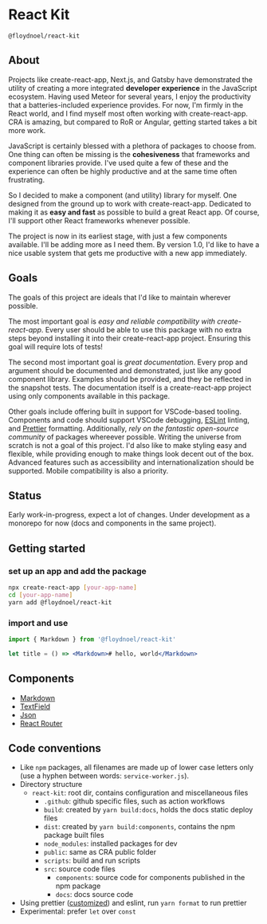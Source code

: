 # React Kit

`@floydnoel/react-kit`

<!-- My favorite packages and components together, forever! -->

## About

Projects like create-react-app, Next.js, and Gatsby have demonstrated the utility of creating a more integrated **developer experience** in the JavaScript ecosystem. Having used Meteor for several years, I enjoy the productivity that a batteries-included experience provides. For now, I'm firmly in the React world, and I find myself most often working with create-react-app. CRA is amazing, but compared to RoR or Angular, getting started takes a bit more work.

JavaScript is certainly blessed with a plethora of packages to choose from. One thing can often be missing is the **cohesiveness** that frameworks and component libraries provide. I've used quite a few of these and the experience can often be highly productive and at the same time often frustrating.

So I decided to make a component (and utility) library for myself. One designed from the ground up to work with create-react-app. Dedicated to making it as **easy and fast** as possible to build a great React app. Of course, I'll support other React frameworks whenever possible.

The project is now in its earliest stage, with just a few components available. I'll be adding more as I need them. By version 1.0, I'd like to have a nice usable system that gets me productive with a new app immediately.

## Goals

The goals of this project are ideals that I'd like to maintain wherever possible.

The most important goal is _easy and reliable compatibility with create-react-app_. Every user should be able to use this package with no extra steps beyond installing it into their create-react-app project. Ensuring this goal will require lots of tests!

The second most important goal is _great documentation_. Every prop and argument should be documented and demonstrated, just like any good component library. Examples should be provided, and they be reflected in the snapshot tests. The documentation itself is a create-react-app project using only components available in this package.

Other goals include offering built in support for VSCode-based tooling. Components and code should support VSCode debugging, [ESLint](eslint.org) linting, and [Prettier](prettier.io) formatting. Additionally, _rely on the fantastic open-source community_ of packages whereever possible. Writing the universe from scratch is not a goal of this project. I'd also like to make styling easy and flexible, while providing enough to make things look decent out of the box. Advanced features such as accessibility and internationalization should be supported. Mobile compatibility is also a priority.

## Status

Early work-in-progress, expect a lot of changes. Under development as a monorepo for now (docs and components in the same project).

## Getting started

### set up an app and add the package

```sh
npx create-react-app [your-app-name]
cd [your-app-name]
yarn add @floydnoel/react-kit
```

### import and use

```jsx
import { Markdown } from '@floydnoel/react-kit'

let title = () => <Markdown># hello, world</Markdown>
```

## Components

- [Markdown](/src/components/markdown)
- [TextField](/src/components/text-field)
- [Json](/src/components/json)
- [React Router](/src/components/router)

## Code conventions

- Like `npm` packages, all filenames are made up of lower case letters only (use a hyphen between words: `service-worker.js`).
- Directory structure
  - `react-kit`: root dir, contains configuration and miscellaneous files
    - `.github`: github specific files, such as action workflows
    - `build`: created by `yarn build:docs`, holds the docs static deploy files
    - `dist`: created by `yarn build:components`, contains the npm package built files
    - `node_modules`: installed packages for dev
    - `public`: same as CRA public folder
    - `scripts`: build and run scripts
    - `src`: source code files
      - `components`: source code for components published in the npm package
      - `docs`: docs source code
- Using prettier ([customized](/.prettierrc.json)) and eslint, run `yarn format` to run prettier
- Experimental: prefer `let` over `const`
